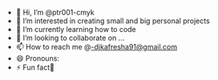 - 👋 Hi, I’m @ptr001-cmyk
- 👀 I’m interested in creating small and big personal projects
- 🌱 I’m currently learning how to code
- 💞️ I’m looking to collaborate on ...
- 📫 How to reach me @-djkafresha91@gmail.com
- 😄 Pronouns:
- ⚡ Fun fact🥈

<!---
ptr001-cmyk/ptr001-cmyk is a ✨ special ✨ repository because its `README.md` (this file) appears on your GitHub profile.
You can click the Preview link to take a look at your changes.
--->
